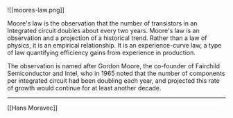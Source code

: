 ![[moores-law.png]]

Moore's law is the observation that the number of transistors in an Integrated circuit doubles about every two years. Moore's law is an observation and a projection of a historical trend. Rather than a law of physics, it is an empirical relationship. It is an experience-curve law, a type of law quantifying efficiency gains from experience in production. 

The observation is named after Gordon Moore, the co-founder of Fairchild Semiconductor and Intel, who in 1965 noted that the number of components per integrated circuit had been doubling each year, and projected this rate of growth would continue for at least another decade. 

---
[[Hans Moravec]]